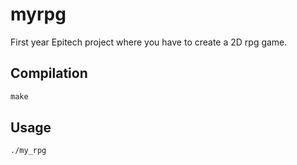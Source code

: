 # myrpg

First year Epitech project where you have to create a 2D rpg game.

## Compilation

```c
make
```

## Usage

```shell
./my_rpg
```
